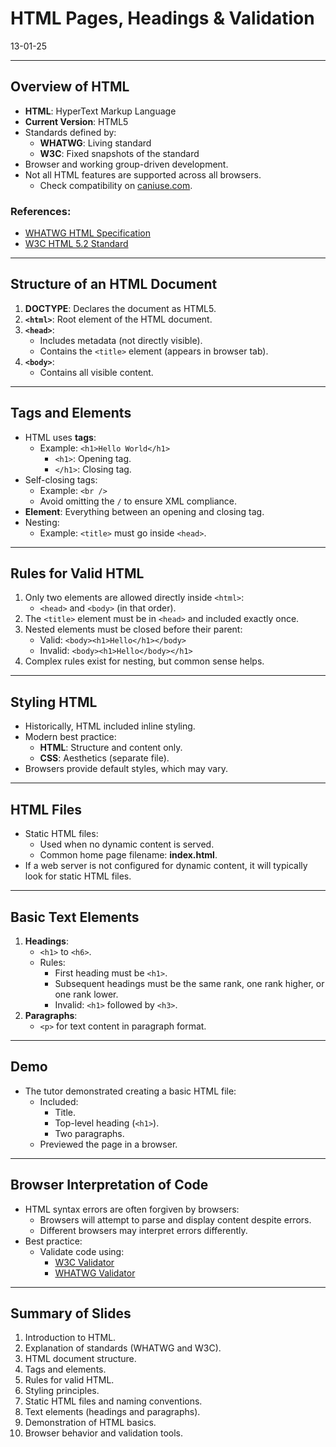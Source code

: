 # HTML Pages, Headings & Validation
13-01-25

--- 

## Overview of HTML
- **HTML**: HyperText Markup Language
- **Current Version**: HTML5
- Standards defined by:
  - **WHATWG**: Living standard
  - **W3C**: Fixed snapshots of the standard
- Browser and working group-driven development.
- Not all HTML features are supported across all browsers.
  - Check compatibility on [caniuse.com](https://caniuse.com/).

### References:
- [WHATWG HTML Specification](https://html.spec.whatwg.org/)
- [W3C HTML 5.2 Standard](https://www.w3.org/TR/html52/)

---

## Structure of an HTML Document
1. **DOCTYPE**: Declares the document as HTML5.
2. **`<html>`**: Root element of the HTML document.
3. **`<head>`**:
   - Includes metadata (not directly visible).
   - Contains the `<title>` element (appears in browser tab).
4. **`<body>`**:
   - Contains all visible content.

---

## Tags and Elements
- HTML uses **tags**:
  - Example: `<h1>Hello World</h1>`
    - `<h1>`: Opening tag.
    - `</h1>`: Closing tag.
- Self-closing tags:
  - Example: `<br />`
  - Avoid omitting the `/` to ensure XML compliance.
- **Element**: Everything between an opening and closing tag.
- Nesting:
  - Example: `<title>` must go inside `<head>`.

---

## Rules for Valid HTML
1. Only two elements are allowed directly inside `<html>`:
   - `<head>` and `<body>` (in that order).
2. The `<title>` element must be in `<head>` and included exactly once.
3. Nested elements must be closed before their parent:
   - Valid: `<body><h1>Hello</h1></body>`
   - Invalid: `<body><h1>Hello</body></h1>`
4. Complex rules exist for nesting, but common sense helps.

---

## Styling HTML
- Historically, HTML included inline styling.
- Modern best practice:
  - **HTML**: Structure and content only.
  - **CSS**: Aesthetics (separate file).
- Browsers provide default styles, which may vary.

---

## HTML Files
- Static HTML files:
  - Used when no dynamic content is served.
  - Common home page filename: **index.html**.
- If a web server is not configured for dynamic content, it will typically look for static HTML files.

---

## Basic Text Elements
1. **Headings**:
   - `<h1>` to `<h6>`.
   - Rules:
     - First heading must be `<h1>`.
     - Subsequent headings must be the same rank, one rank higher, or one rank lower.
     - Invalid: `<h1>` followed by `<h3>`.
2. **Paragraphs**:
   - `<p>` for text content in paragraph format.

---

## Demo
- The tutor demonstrated creating a basic HTML file:
  - Included:
    - Title.
    - Top-level heading (`<h1>`).
    - Two paragraphs.
  - Previewed the page in a browser.

---

## Browser Interpretation of Code
- HTML syntax errors are often forgiven by browsers:
  - Browsers will attempt to parse and display content despite errors.
  - Different browsers may interpret errors differently.
- Best practice:
  - Validate code using:
    - [W3C Validator](https://validator.w3.org/)
    - [WHATWG Validator](https://whatwg.org/validator/)

---

## Summary of Slides
1. Introduction to HTML.
2. Explanation of standards (WHATWG and W3C).
3. HTML document structure.
4. Tags and elements.
5. Rules for valid HTML.
6. Styling principles.
7. Static HTML files and naming conventions.
8. Text elements (headings and paragraphs).
9. Demonstration of HTML basics.
10. Browser behavior and validation tools.

